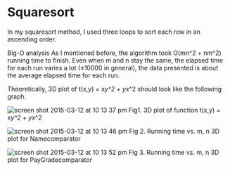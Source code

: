 # Squaresort
In my squaresort method, I used three loops to sort each row in an ascending order. 

Big-O analysis
As I mentioned before, the algorithm took O(mn^2 + nm^2) running time to finish.
Even when m and n stay the same, the elapsed time for each run varies a lot (±10000 in general), the data presented is about the average elapsed time for each run.

Theoretically, 3D plot of t(x,y) = x*y^2 + y*x^2 should look like the following graph.


![screen shot 2015-03-12 at 10 13 37 pm](https://cloud.githubusercontent.com/assets/8760999/6631974/40436666-c905-11e4-99b9-b0bc61341e81.png)
Fig1. 3D plot of function t(x,y) = x*y^2 + y*x^2


![screen shot 2015-03-12 at 10 13 46 pm](https://cloud.githubusercontent.com/assets/8760999/6631975/41dc2986-c905-11e4-8247-de4507105655.png)
Fig 2. Running time vs. m, n 3D plot for Namecomparator


![screen shot 2015-03-12 at 10 13 52 pm](https://cloud.githubusercontent.com/assets/8760999/6631976/434a0428-c905-11e4-8eb6-0c191618fc29.png)
Fig 3. Running time vs. m, n 3D plot for PayGradecomparator

